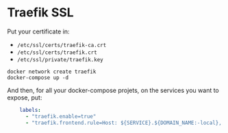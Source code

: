# Traefik SSL

Put your certificate in:

- `/etc/ssl/certs/traefik-ca.crt`
- `/etc/ssl/certs/traefik.crt`
- `/etc/ssl/private/traefik.key`

```
docker network create traefik
docker-compose up -d
```

And then, for all your docker-compose projets, on the services you want to
expose, put:

```yaml
    labels:
      - "traefik.enable=true"
      - "traefik.frontend.rule=Host: ${SERVICE}.${DOMAIN_NAME:-local}, www.${SERVICE}.${DOMAIN_NAME:-local}"
```
